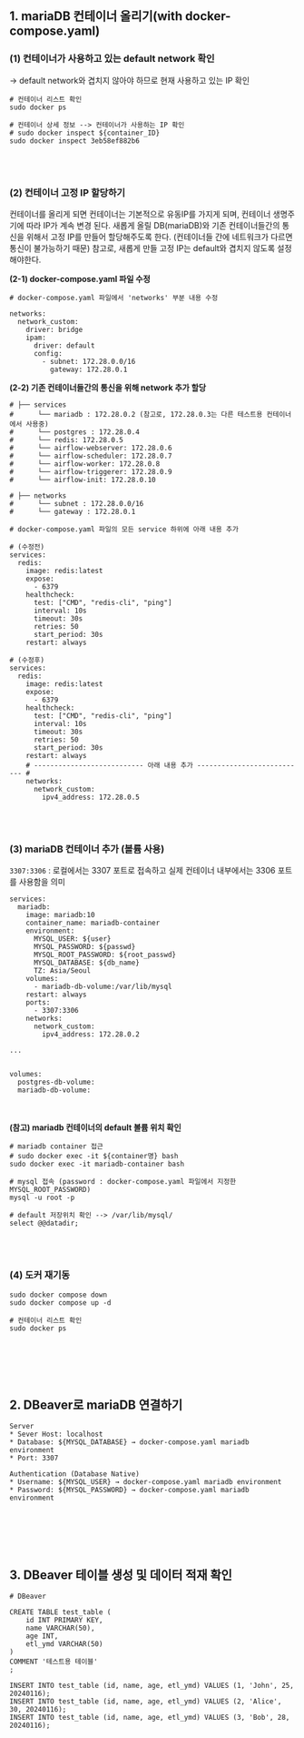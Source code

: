 ## 1. mariaDB 컨테이너 올리기(with docker-compose.yaml)
### (1) 컨테이너가 사용하고 있는  default network 확인

→ default network와 겹치지 않아야 하므로 현재 사용하고 있는 IP 확인

```
# 컨테이너 리스트 확인
sudo docker ps

# 컨테이너 상세 정보 --> 컨테이너가 사용하는 IP 확인
# sudo docker inspect ${container_ID}
sudo docker inspect 3eb58ef882b6
```

<br></br>

### (2) 컨테이너 고정 IP 할당하기

컨테이너를 올리게 되면 컨테이너는 기본적으로 유동IP를 가지게 되며, 컨테이너 생명주기에 따라 IP가 계속 변경 된다.
새롭게 올릴 DB(mariaDB)와 기존 컨테이너들간의 통신을 위해서 고정 IP를 만들어 할당해주도록 한다. (컨테이너들 간에 네트워크가 다르면 통신이 불가능하기 때문) 참고로, 새롭게 만들 고정 IP는 default와 겹치지 않도록 설정해야한다.

**(2-1) docker-compose.yaml 파일 수정**

```
# docker-compose.yaml 파일에서 'networks' 부분 내용 수정

networks:
  network_custom:
    driver: bridge
    ipam:
      driver: default
      config:
        - subnet: 172.28.0.0/16
          gateway: 172.28.0.1

```

**(2-2) 기존 컨테이너들간의 통신을 위해 network 추가 할당**
```
# ├── services
#      └── mariadb : 172.28.0.2 (참고로, 172.28.0.3는 다른 테스트용 컨테이너에서 사용중)
#      └── postgres : 172.28.0.4
#      └── redis: 172.28.0.5
#      └── airflow-webserver: 172.28.0.6
#      └── airflow-scheduler: 172.28.0.7
#      └── airflow-worker: 172.28.0.8
#      └── airflow-triggerer: 172.28.0.9
#      └── airflow-init: 172.28.0.10

# ├── networks
#      └── subnet : 172.28.0.0/16
#      └── gateway : 172.28.0.1
```
```
# docker-compose.yaml 파일의 모든 service 하위에 아래 내용 추가

# (수정전)
services: 
  redis:
    image: redis:latest
    expose:
      - 6379
    healthcheck:
      test: ["CMD", "redis-cli", "ping"]
      interval: 10s
      timeout: 30s
      retries: 50
      start_period: 30s
    restart: always
        
# (수정후)
services: 
  redis:
    image: redis:latest
    expose:
      - 6379
    healthcheck:
      test: ["CMD", "redis-cli", "ping"]
      interval: 10s
      timeout: 30s
      retries: 50
      start_period: 30s
    restart: always
    # --------------------------- 아래 내용 추가 --------------------------- #
    networks:
      network_custom:
        ipv4_address: 172.28.0.5        
```
<br></br>

### (3) mariaDB 컨테이너 추가 (볼륨 사용)
`3307:3306`  : 로컬에서는 3307 포트로 접속하고 실제 컨테이너 내부에서는 3306 포트를 사용함을 의미
```
services:
  mariadb:
    image: mariadb:10
    container_name: mariadb-container
    environment:
      MYSQL_USER: ${user}
      MYSQL_PASSWORD: ${passwd}
      MYSQL_ROOT_PASSWORD: ${root_passwd}
      MYSQL_DATABASE: ${db_name}
      TZ: Asia/Seoul
    volumes:
      - mariadb-db-volume:/var/lib/mysql
    restart: always
    ports:
      - 3307:3306
    networks:
      network_custom:
        ipv4_address: 172.28.0.2
      
...


volumes:
  postgres-db-volume:
  mariadb-db-volume:
```

<br></br>
**(참고) mariadb 컨테이너의 default 볼륨 위치 확인**
```
# mariadb container 접근
# sudo docker exec -it ${container명} bash
sudo docker exec -it mariadb-container bash

# mysql 접속 (password : docker-compose.yaml 파일에서 지정한 MYSQL_ROOT_PASSWORD)
mysql -u root -p

# default 저장위치 확인 --> /var/lib/mysql/
select @@datadir;
```

<br></br>
### (4) 도커 재기동

```
sudo docker compose down
sudo docker compose up -d

# 컨테이너 리스트 확인
sudo docker ps
```
<br></br>
<br></br>

## 2. DBeaver로 mariaDB 연결하기

```
Server
* Sever Host: localhost
* Database: ${MYSQL_DATABASE} → docker-compose.yaml mariadb environment
* Port: 3307

Authentication (Database Native)
* Username: ${MYSQL_USER} → docker-compose.yaml mariadb environment
* Password: ${MYSQL_PASSWORD} → docker-compose.yaml mariadb environment
```
<br></br>
<br></br>

## 3. DBeaver 테이블 생성 및 데이터 적재 확인
```
# DBeaver

CREATE TABLE test_table (
	id INT PRIMARY KEY,
	name VARCHAR(50),
	age INT,
	etl_ymd VARCHAR(50)
)
COMMENT '테스트용 테이블'
;

INSERT INTO test_table (id, name, age, etl_ymd) VALUES (1, 'John', 25, 20240116);
INSERT INTO test_table (id, name, age, etl_ymd) VALUES (2, 'Alice', 30, 20240116);
INSERT INTO test_table (id, name, age, etl_ymd) VALUES (3, 'Bob', 28, 20240116);
```